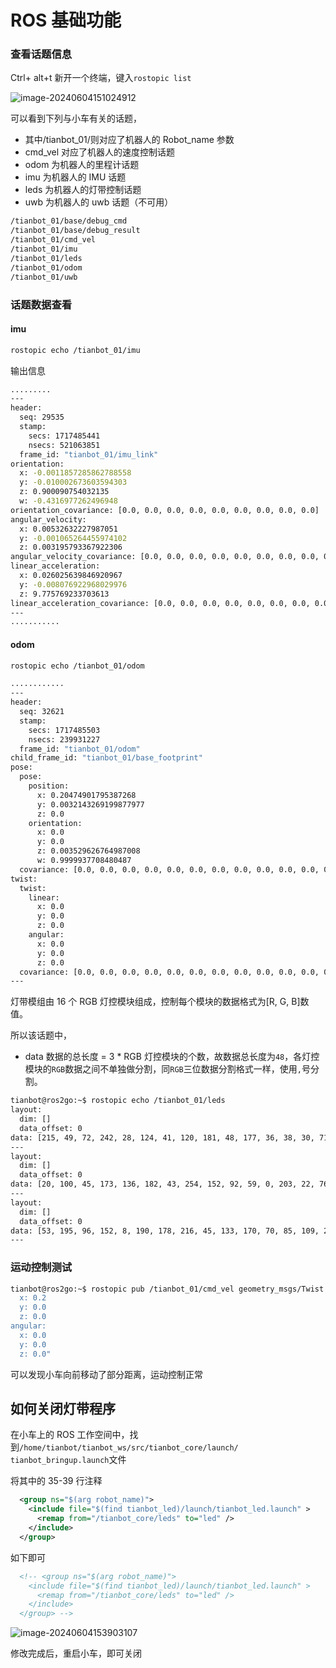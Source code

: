 # ROS 基础功能

### 查看话题信息

Ctrl+ alt+t 新开一个终端，键入`rostopic list`

![image-20240604151024912](https://tianbot-pic.oss-cn-beijing.aliyuncs.com/tianbot-pic/Tianbot-Docimage-20240604151024912.png)

可以看到下列与小车有关的话题，

- 其中/tianbot_01/则对应了机器人的 Robot_name 参数
- cmd_vel 对应了机器人的速度控制话题
- odom 为机器人的里程计话题
- imu 为机器人的 IMU 话题
- leds 为机器人的灯带控制话题
- uwb 为机器人的 uwb 话题（不可用）

```bash
/tianbot_01/base/debug_cmd
/tianbot_01/base/debug_result
/tianbot_01/cmd_vel
/tianbot_01/imu                    
/tianbot_01/leds
/tianbot_01/odom
/tianbot_01/uwb
```

### 话题数据查看

#### imu

```bash
rostopic echo /tianbot_01/imu 
```

输出信息

```bash
.........
---
header: 
  seq: 29535
  stamp: 
    secs: 1717485441
    nsecs: 521063851
  frame_id: "tianbot_01/imu_link"
orientation: 
  x: -0.0011857285862788558
  y: -0.010002673603594303
  z: 0.900090754032135
  w: -0.4316977262496948
orientation_covariance: [0.0, 0.0, 0.0, 0.0, 0.0, 0.0, 0.0, 0.0, 0.0]
angular_velocity: 
  x: 0.00532632227987051
  y: -0.001065264455974102
  z: 0.003195793367922306
angular_velocity_covariance: [0.0, 0.0, 0.0, 0.0, 0.0, 0.0, 0.0, 0.0, 0.0]
linear_acceleration: 
  x: 0.026025639846920967
  y: -0.008076922968029976
  z: 9.775769233703613
linear_acceleration_covariance: [0.0, 0.0, 0.0, 0.0, 0.0, 0.0, 0.0, 0.0, 0.0]
---
...........
```

#### odom

```bash
rostopic echo /tianbot_01/odom
```

```bash
............
---
header: 
  seq: 32621
  stamp: 
    secs: 1717485503
    nsecs: 239931227
  frame_id: "tianbot_01/odom"
child_frame_id: "tianbot_01/base_footprint"
pose: 
  pose: 
    position: 
      x: 0.20474901795387268
      y: 0.0032143269199877977
      z: 0.0
    orientation: 
      x: 0.0
      y: 0.0
      z: 0.003529626764987008
      w: 0.9999937708480487
  covariance: [0.0, 0.0, 0.0, 0.0, 0.0, 0.0, 0.0, 0.0, 0.0, 0.0, 0.0, 0.0, 0.0, 0.0, 0.0, 0.0, 0.0, 0.0, 0.0, 0.0, 0.0, 0.0, 0.0, 0.0, 0.0, 0.0, 0.0, 0.0, 0.0, 0.0, 0.0, 0.0, 0.0, 0.0, 0.0, 0.0]
twist: 
  twist: 
    linear: 
      x: 0.0
      y: 0.0
      z: 0.0
    angular: 
      x: 0.0
      y: 0.0
      z: 0.0
  covariance: [0.0, 0.0, 0.0, 0.0, 0.0, 0.0, 0.0, 0.0, 0.0, 0.0, 0.0, 0.0, 0.0, 0.0, 0.0, 0.0, 0.0, 0.0, 0.0, 0.0, 0.0, 0.0, 0.0, 0.0, 0.0, 0.0, 0.0, 0.0, 0.0, 0.0, 0.0, 0.0, 0.0, 0.0, 0.0, 0.0]
---
```



灯带模组由 16 个 RGB 灯控模块组成，控制每个模块的数据格式为[R, G, B]数值。

所以该话题中，

- data 数据的总长度 =  3 * RGB 灯控模块的个数，故数据总长度为`48`，各灯控模块的`RGB`数据之间不单独做分割，同`RGB`三位数据分割格式一样，使用`,`号分割。

```bash
tianbot@ros2go:~$ rostopic echo /tianbot_01/leds 
layout: 
  dim: []
  data_offset: 0
data: [215, 49, 72, 242, 28, 124, 41, 120, 181, 48, 177, 36, 38, 30, 71, 245, 18, 203, 145, 131, 106, 178, 92, 232, 25, 150, 22, 191, 80, 197, 181, 122, 250, 205, 38, 246, 161, 17, 186, 30, 215, 115, 26, 16, 247, 8, 126, 57]
---
layout: 
  dim: []
  data_offset: 0
data: [20, 100, 45, 173, 136, 182, 43, 254, 152, 92, 59, 0, 203, 22, 76, 178, 230, 11, 72, 211, 24, 240, 195, 163, 165, 83, 248, 88, 103, 150, 85, 208, 228, 210, 248, 154, 113, 221, 103, 199, 118, 70, 225, 48, 58, 59, 98, 136]
---
layout: 
  dim: []
  data_offset: 0
data: [53, 195, 96, 152, 8, 190, 178, 216, 45, 133, 170, 70, 85, 109, 226, 107, 26, 150, 72, 127, 57, 20, 254, 16, 16, 29, 114, 84, 243, 112, 20, 213, 230, 95, 31, 163, 75, 130, 132, 110, 209, 94, 196, 73, 255, 1, 118, 192]
---
```



### 运动控制测试

```bash
tianbot@ros2go:~$ rostopic pub /tianbot_01/cmd_vel geometry_msgs/Twist "linear:
  x: 0.2
  y: 0.0
  z: 0.0
angular:
  x: 0.0
  y: 0.0
  z: 0.0" 
```

可以发现小车向前移动了部分距离，运动控制正常

## 如何关闭灯带程序

在小车上的 ROS 工作空间中，找到`/home/tianbot/tianbot_ws/src/tianbot_core/launch/ tianbot_bringup.launch`文件

将其中的 35-39 行注释

```xml
  <group ns="$(arg robot_name)">
    <include file="$(find tianbot_led)/launch/tianbot_led.launch" >
      <remap from="/tianbot_core/leds" to="led" />
    </include>
  </group>
```

如下即可

```xml
  <!-- <group ns="$(arg robot_name)">
    <include file="$(find tianbot_led)/launch/tianbot_led.launch" >
      <remap from="/tianbot_core/leds" to="led" />
    </include>
  </group> -->
```



![image-20240604153903107](https://tianbot-pic.oss-cn-beijing.aliyuncs.com/tianbot-pic/Tianbot-Docimage-20240604153903107.png)

修改完成后，重启小车，即可关闭